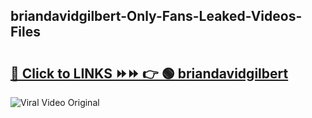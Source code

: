
 ## briandavidgilbert-Only-Fans-Leaked-Videos-Files

# <h2><a href="https://mediaupload.pro?briandavidgilbert">🔗 Click to LINKS ⏩⏩ 👉 🟢 briandavidgilbert </a></h2>

<a href="https://mediaupload.pro?briandavidgilbert" rel="nofollow" data-target="animated-image.originalLink"><img src="https://i.ibb.co.com/xMMVF88/686577567.gif" alt="Viral Video Original" style="max-width: 100%; display: inline-block;" data-target="animated-image.originalImage"></a>